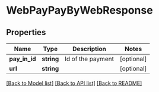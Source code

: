 # WebPayPayByWebResponse

## Properties
Name | Type | Description | Notes
------------ | ------------- | ------------- | -------------
**pay_in_id** | **string** | Id of the payment | [optional] 
**url** | **string** |  | [optional] 

[[Back to Model list]](../README.md#documentation-for-models) [[Back to API list]](../README.md#documentation-for-api-endpoints) [[Back to README]](../README.md)


